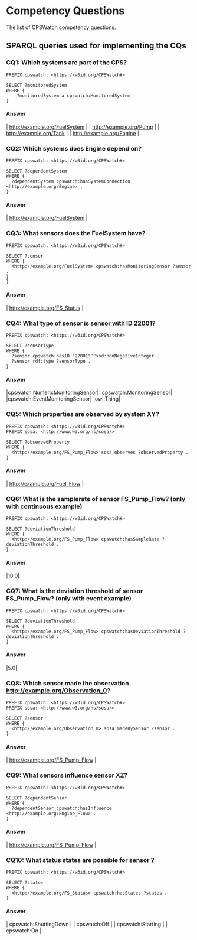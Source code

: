 # Competency Questions

The list of CPSWatch competency questions.

## SPARQL queries used for implementing the CQs

### CQ1: Which systems are part of the CPS?

```sparql
PREFIX cpswatch: <https://w3id.org/CPSWatch#>

SELECT ?monitoredSystem
WHERE {
	?monitoredSystem a cpswatch:MonitoredSystem
}
```

#### Answer

| <http://example.org/FuelSystem> |
| <http://example.org/Pump> |
| <http://example.org/Tank> |
| <http://example.org/Engine> |

### CQ2: Which systems does Engine depend on?

```sparq2
PREFIX cpswatch: <https://w3id.org/CPSWatch#>

SELECT ?dependentSystem
WHERE {
  ?dependentSystem cpswatch:hasSystemConnection <http://example.org/Engine> .
}
```

#### Answer

| <http://example.org/FuelSystem> |

### CQ3: What sensors does the FuelSystem have?

```sparq3
PREFIX cpswatch: <https://w3id.org/CPSWatch#>

SELECT ?sensor
WHERE {
  <http://example.org/FuelSystem> cpswatch:hasMonitoringSensor ?sensor .
}
}
```

#### Answer

| <http://example.org/FS_Status> |

### CQ4: What type of sensor is sensor with ID 22001?

```sparq4
PREFIX cpswatch: <https://w3id.org/CPSWatch#>

SELECT ?sensorType
WHERE {
  ?sensor cpswatch:hasID "22001"^^xsd:nonNegativeInteger .
  ?sensor rdf:type ?sensorType .
}
```

#### Answer

|cpswatch:NumericMonitoringSensor|
|cpswatch:MonitoringSensor|
|cpswatch:EventMonitoringSensor|
|owl:Thing|

### CQ5: Which properties are observed by system XY?

```sparq5
PREFIX cpswatch: <https://w3id.org/CPSWatch#>
PREFIX sosa: <http://www.w3.org/ns/sosa/>

SELECT ?observedProperty
WHERE {
  <http://example.org/FS_Pump_Flow> sosa:observes ?observedProperty .
}
```

#### Answer

| <http://example.org/Fuel_Flow> |

### CQ6: What is the samplerate of sensor FS_Pump_Flow? (only with continuous example)

```sparq6
PREFIX cpswatch: <https://w3id.org/CPSWatch#>

SELECT ?deviationThreshold
WHERE {
  <http://example.org/FS_Pump_Flow> cpswatch:hasSampleRate ?deviationThreshold .
}
```

#### Answer

|10.0|

### CQ7: What is the deviation threshold of sensor FS_Pump_Flow? (only with event example)

```sparq7
PREFIX cpswatch: <https://w3id.org/CPSWatch#>

SELECT ?deviationThreshold
WHERE {
  <http://example.org/FS_Pump_Flow> cpswatch:hasDeviationThreshold ?deviationThreshold .
}
```

#### Answer

|5.0|

### CQ8: Which sensor made the observation http://example.org/Observation_0?

```sparq8
PREFIX cpswatch: <https://w3id.org/CPSWatch#>
PREFIX sosa: <http://www.w3.org/ns/sosa/>

SELECT ?sensor
WHERE {
  <http://example.org/Observation_0> sosa:madeBySensor ?sensor .
}
```

#### Answer

| <http://example.org/FS_Pump_Flow> |

### CQ9: What sensors influence sensor XZ?

```sparq9
PREFIX cpswatch: <https://w3id.org/CPSWatch#>

SELECT ?dependentSensor
WHERE {
  ?dependentSensor cpswatch:hasInfluence <http://example.org/Engine_Flow> .
}
```

#### Answer

| http://example.org/FS_Pump_Flow |


### CQ10: What status states are possible for sensor ?

```sparq10
PREFIX cpswatch: <https://w3id.org/CPSWatch#>

SELECT ?states
WHERE {
  <http://example.org/FS_Status> cpswatch:hasStates ?states .
}
```

#### Answer

| cpswatch:ShuttingDown |
| cpswatch:Off |
| cpswatch:Starting |
| cpswatch:On |

